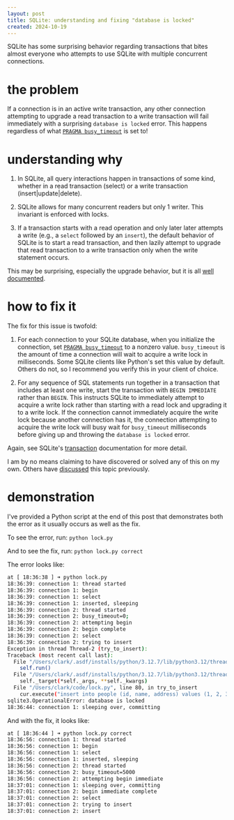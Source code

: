 ```yaml
---
layout: post
title: SQLite: understanding and fixing "database is locked"
created: 2024-10-19
---
```


SQLite has some surprising behavior regarding transactions that bites
almost everyone who attempts to use SQLite with multiple concurrent connections.

# the problem

If a connection is in an active write transaction, any other connection attempting to upgrade a read transaction to a write transaction will fail immediately with a surprising `database is locked` error. This happens regardless of what [`PRAGMA busy_timeout`](https://sqlite.org/pragma.html#pragma_busy_timeout) is set to!

# understanding why

1. In SQLite, all query interactions happen in transactions of some kind, whether in a read transaction (select) or a write transaction (insert|update|delete).

2. SQLite allows for many concurrent readers but only 1 writer. This invariant is enforced with locks.

3. If a transaction starts with a read operation and only later later attempts a write (e.g., a `select` followed by an `insert`), the default behavior of SQLite is to start a read transaction, and then lazily attempt to upgrade that read transaction to a write transaction only when the write statement occurs.

This may be surprising, especially the upgrade behavior, but it is all [well documented](https://www.sqlite.org/lang_transaction.html).

# how to fix it

The fix for this issue is twofold:

1. For each connection to your SQLite database, when you initialize the connection, set [`PRAGMA busy_timeout`](https://sqlite.org/pragma.html#pragma_busy_timeout) to a nonzero value. `busy_timeout` is the amount of time a connection will wait to acquire a write lock in milliseconds. Some SQLite clients like Python's set this value by default. Others do not, so I recommend you verify this in your client of choice.

2. For any sequence of SQL statements run together in a transaction that includes at least one write, start the transaction with `BEGIN IMMEDIATE` rather than `BEGIN`. This instructs SQLite to immediately attempt to acquire a write lock rather than starting with a read lock and upgrading it to a write lock. If the connection cannot immediately acquire the write lock because another connection has it, the connection attempting to acquire the write lock will busy wait for `busy_timeout` milliseconds before giving up and throwing the `database is locked` error.

Again, see SQLite's [transaction](https://www.sqlite.org/lang_transaction.html) documentation for more detail.

I am by no means claiming to have discovered or solved any of this on my own. Others have [discussed](https://kerkour.com/sqlite-for-servers) this topic previously.

# demonstration

I've provided a Python script at the end of this post that demonstrates both the error as it usually occurs as well as the fix.

To see the error, run:
`python lock.py`

And to see the fix, run:
`python lock.py correct`

The error looks like:

```sh
at [ 18:36:38 ] ➜ python lock.py
18:36:39: connection 1: thread started
18:36:39: connection 1: begin
18:36:39: connection 1: select
18:36:39: connection 1: inserted, sleeping
18:36:39: connection 2: thread started
18:36:39: connection 2: busy_timeout=0;
18:36:39: connection 2: attempting begin
18:36:39: connection 2: begin complete
18:36:39: connection 2: select
18:36:39: connection 2: trying to insert
Exception in thread Thread-2 (try_to_insert):
Traceback (most recent call last):
  File "/Users/clark/.asdf/installs/python/3.12.7/lib/python3.12/threading.py", line 1075, in _bootstrap_inner
    self.run()
  File "/Users/clark/.asdf/installs/python/3.12.7/lib/python3.12/threading.py", line 1012, in run
    self._target(*self._args, **self._kwargs)
  File "/Users/clark/code/lock.py", line 80, in try_to_insert
    cur.execute("insert into people (id, name, address) values (1, 2, 3)")
sqlite3.OperationalError: database is locked
18:36:44: connection 1: sleeping over, committing
```

And with the fix, it looks like:

```sh
at [ 18:36:44 ] ➜ python lock.py correct
18:36:56: connection 1: thread started
18:36:56: connection 1: begin
18:36:56: connection 1: select
18:36:56: connection 1: inserted, sleeping
18:36:56: connection 2: thread started
18:36:56: connection 2: busy_timeout=5000
18:36:56: connection 2: attempting begin immediate
18:37:01: connection 1: sleeping over, committing
18:37:01: connection 2: begin immediate complete
18:37:01: connection 2: select
18:37:01: connection 2: trying to insert
18:37:01: connection 2: insert
```


<script src="https://gist.github.com/ckampfe/200beb492c9940622496525e40aaa91d.js"></script>
